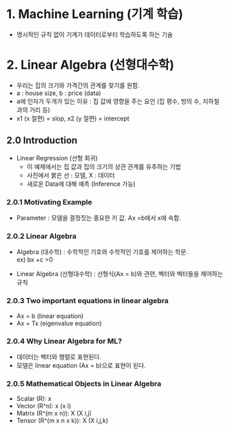 # 1. Machine Learning (기계 학습)  
- 명시적인 규칙 없이 기계가 데이터로부터 학습하도록 하는 기술  

  
# 2. Linear Algebra (선형대수학)  
- 우리는 집의 크기와 가격간의 관계를 찾기를 원함.  
- a : house size, b : price  (data)  
- a에 인자가 두개가 있는 이유 : 집 값에 영향을 주는 요인 (집 평수, 방의 수, 지하철과의 거리 등)
- x1 (x 절편) = slop, x2 (y 절편) = intercept  

## 2.0 Introduction  
- Linear Regression (선형 회귀)   
  - 이 예제에서는 집 값과 집의 크기의 상관 관계를 유추하는 기법  
  - 사진에서 붉은 선 : 모델, X : 데이터
  - 새로운 Data에 대해 예측 (Inference 가능)  
  
### 2.0.1 Motivating Example  
-   Parameter : 모델을 결정짓는 중요한 키 값. Ax =b에서 x에 속함.  

### 2.0.2 Linear Algebra  
 - Algebra (대수학) : 수학적인 기호와 수학적인 기호를 제어하는 학문.  
 ex) bx +c =0
 
 - Linear Algebra (선형대수학) : 선형식(Ax = b)와 관련, 벡터와 벡터들을 제어하는 규칙  
 
 ### 2.0.3 Two important equations in linear algebra  
 - Ax = b (linear equation)  
 - Ax = Tx (eigenvalue equation)  
 
 ### 2.0.4 Why Linear Algebra for ML?
 - 데이터는 벡터와 행렬로 표현된다.  
 - 모델은 linear equation (Ax = b)으로 표현이 된다. 
 
 ### 2.0.5 Mathematical Objects in Linear Algebra  
 - Scalar (R): x  
 - Vector (R^n): x (x i)
 - Matrix (R^(m x n)): X (X i,j)  
 - Tensor (R^(m x n x k)): X (X i,j,k) 
